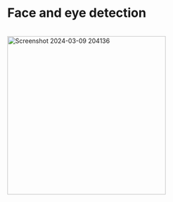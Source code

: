 # Face and eye detection
<br>
<img width="360" alt="Screenshot 2024-03-09 204136" src="https://github.com/Bhavaneet/Computer-Vision-projects/assets/130878982/84d90de1-a34c-4885-83c6-675248084179">
<br><br><br>
